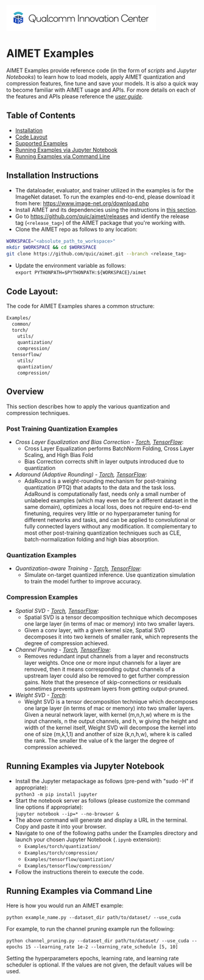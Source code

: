![Qualcomm Innovation Center, Inc.](../Docs/images/logo-quic-on@h68.png)

# AIMET Examples
AIMET Examples provide reference code (in the form of *scripts* and *Jupyter Notebooks*) to learn how to load models, apply AIMET quantization and compression features, fine tune and save your models. It is also a quick way to become familiar with AIMET usage and APIs. For more details on each of the features and APIs please reference the _[user guide](https://quic.github.io/aimet-pages/releases/1.19.1/user_guide/index.html#api-documentation-and-usage-examples)_.

## Table of Contents
- [Installation](#installation-instructions)
- [Code Layout](#code-layout)
- [Supported Examples](#supported-examples)
- [Running Examples via Jupyter Notebook](#running-examples-via-jupyter-notebook)
- [Running Examples via Command Line](#running-examples-via-command-line)

## Installation Instructions
- The dataloader, evaluator, and trainer utilized in the examples is for the ImageNet dataset. To run the examples end-to-end, please download it from here: https://www.image-net.org/download.php 
- Install AIMET and its dependencies using the instructions in [this section](../README.md#installation-instructions).
- Go to https://github.com/quic/aimet/releases and identify the release tag (`<release_tag>`) of the AIMET package that you're working with.
- Clone the AIMET repo as follows to any location:
```bash
WORKSPACE="<absolute_path_to_workspace>"
mkdir $WORKSPACE && cd $WORKSPACE
git clone https://github.com/quic/aimet.git --branch <release_tag>
```
- Update the environment variable as follows:  
`export PYTHONPATH=$PYTHONPATH:${WORKSPACE}/aimet`

## Code Layout:
The code for AIMET Examples shares a common structure:
```
Examples/
  common/
  torch/
    utils/
    quantization/
    compression/
  tensorflow/
    utils/
    quantization/
    compression/
```

## Overview
This section describes how to apply the various quantization and compression techniques.

### Post Training Quantization Examples 
- _Cross Layer Equalization and Bias Correction - [Torch](torch/quantization/cle_bc.py), [TensorFlow](tensorflow/quantization/cle_bc.py)_:
  - Cross Layer Equalization performs BatchNorm Folding, Cross Layer Scaling, and High Bias Fold
  - Bias Correction corrects shift in layer outputs introduced due to quantization
- _Adaround (Adaptive Rounding) - [Torch](torch/quantization/adaround.py), [TensorFlow](tensorflow/quantization/ada_round.py)_:
  - AdaRound is a weight-rounding mechanism for post-training quantization (PTQ) that adapts to the data and the task loss. AdaRound is computationally fast, needs only a small number of unlabeled examples (which may even be for a different dataset in the same domain), optimizes a local loss, does not require end-to-end finetuning, requires very little or no hyperparameter tuning for different networks and tasks, and can be applied to convolutional or fully connected layers without any modification. It complementary to most other post-training quantization techniques such as CLE, batch-normalization folding and high bias absorption.

### Quantization Examples
- _Quantization-aware Training - [Torch](torch/quantization/quantization_aware_training.py), [TensorFlow](tensorflow/quantization/qat.py)_:
  -  Simulate on-target quantized inference. Use quantization simulation to train the model further to improve accuracy.

### Compression Examples
- _Spatial SVD - [Torch](torch/compression/spatial_svd.py), [TensorFlow](tensorflow/compression/spatial_svd.py)_:
  - Spatial SVD is a tensor decomposition technique which decomposes one large layer (in terms of mac or memory) into two smaller layers.
  - Given a conv layer, with a given kernel size, Spatial SVD decomposes it into two kernels of smaller rank, which represents the degree of compression achieved.
- _Channel Pruning - [Torch](torch/compression/channel_pruning.py), [TensorFlow](tensorflow/compression/channel_pruning.py)_:
  -  Removes redundant input channels from a layer and reconstructs layer weights. Once one or more input channels for a layer are removed, then it means corresponding output channels of a upstream layer could also be removed to get further compression gains. Note that the presence of skip-connections or residuals sometimes prevents upstream layers from getting output-pruned.
- _Weight SVD - [Torch](torch/compression/weight_svd.py)_:
  - Weight SVD is a tensor decomposition technique which decomposes one large layer (in terms of mac or memory) into two smaller layers. Given a neural network layer, with kernel (m,n,h,w) where m is the input channels, n the output channels, and h, w giving the height and width of the kernel itself, Weight SVD will decompose the kernel into one of size (m,k,1,1) and another of size (k,n,h,w), where k is called the rank. The smaller the value of k the larger the degree of compression achieved.

## Running Examples via Jupyter Notebook
- Install the Jupyter metapackage as follows (pre-pend with "sudo -H" if appropriate):  
`python3 -m pip install jupyter`  
- Start the notebook server as follows (please customize the command line options if appropriate):  
`jupyter notebook --ip=* --no-browser &`
- The above command will generate and display a URL in the terminal. Copy and paste it into your browser.
- Navigate to one of the following paths under the Examples directory and launch your chosen Jupyter Notebook (`.ipynb` extension):
  - `Examples/torch/quantization/`
  - `Examples/torch/compression/`
  - `Examples/tensorflow/quantization/`
  - `Examples/tensorflow/compression/`
- Follow the instructions therein to execute the code.

## Running Examples via Command Line
Here is how you would run an AIMET example:
```
python example_name.py --dataset_dir path/to/dataset/ --use_cuda 
``` 
For example, to run the channel pruning example run the following: 
```
python channel_pruning.py --dataset_dir path/to/dataset/ --use_cuda --epochs 15 --learning_rate 1e-2 --learning_rate_schedule [5, 10]
``` 
Setting the hyperparameters epochs, learning rate, and learning rate scheduler is optional. If the values are not given, the default values will be used.
